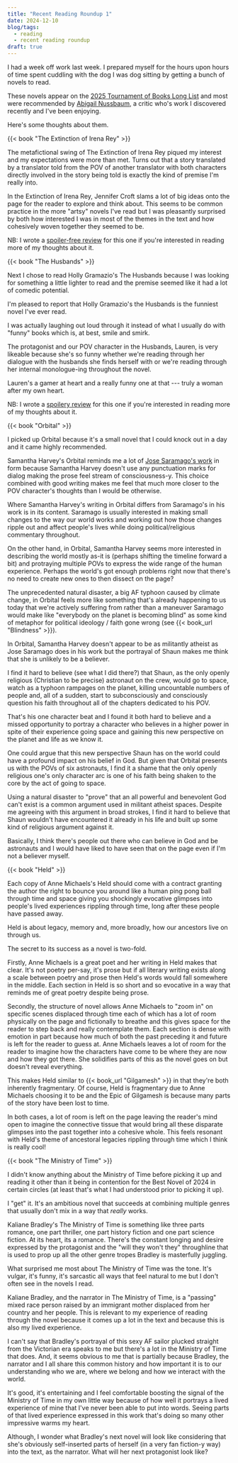 ```yaml
---
title: "Recent Reading Roundup 1"
date: 2024-12-10
blog/tags:
  - reading
  - recent reading roundup
draft: true
---
```


I had a week off work last week. I prepared myself for the hours upon hours of time spent cuddling with the dog I was dog sitting by getting a bunch of novels to read.

These novels appear on the [2025 Tournament of Books Long List](https://www.tournamentofbooks.com/the-year-in-fiction-2024) and most were recommended by [Abigail Nussbaum](https://wrongquestions.blogspot.com/), a critic who's work I discovered recently and I've been enjoying.

Here's some thoughts about them.

{{< book "The Extinction of Irena Rey" >}}

The metafictional swing of The Extinction of Irena Rey piqued my interest and my expectations were more than met. Turns out that a story translated by a translator told from the POV of another translator with both characters directly involved in the story being told is exactly the kind of premise I'm really into.

In the Extinction of Irena Rey, Jennifer Croft slams a lot of big ideas onto the page for the reader to explore and think about. This seems to be common practice in the more "artsy" novels I've read but I was pleasantly surprised by both how interested I was in most of the themes in the text and how cohesively woven together they seemed to be.

NB: I wrote a [spoiler-free review](/books/9781639731701/) for this one if you're interested in reading more of my thoughts about it.

{{< book "The Husbands" >}}

Next I chose to read Holly Gramazio's The Husbands because I was looking for something a little lighter to read and the premise seemed like it had a lot of comedic potential.

I'm pleased to report that Holly Gramazio's the Husbands is the funniest novel I've ever read.

I was actually laughing out loud through it instead of what I usually do with "funny" books which is, at best, smile and smirk.

The protagonist and our POV character in the Husbands, Lauren, is very likeable because she's so funny whether we're reading through her dialogue with the husbands she finds herself with or we're reading through her internal monologue-ing throughout the novel.

Lauren's a gamer at heart and a really funny one at that --- truly a woman after my own heart. 

NB: I wrote a [spoilery review](/books/9780385699037/) for this one if you're interested in reading more of my thoughts about it.

{{< book "Orbital" >}}

I picked up Orbital because it's a small novel that I could knock out in a day and it came highly recommended.

Samantha Harvey's Orbital reminds me a lot of [Jose Saramago's work](/authors/josé-saramago/) in form because Samantha Harvey doesn't use any punctuation marks for dialog making the prose feel stream of consciousness-y. This choice combined with good writing makes me feel that much more closer to the POV character's thoughts than I would be otherwise.

Where Samantha Harvey's writing in Orbital differs from Saramago's in his work is in its content. Saramago is usually interested in making small changes to the way our world works and working out how those changes ripple out and affect people's lives while doing political/religious commentary throughout.

On the other hand, in Orbital, Samantha Harvey seems more interested in describing the world mostly as-it is (perhaps shifting the timeline forward a bit) and protraying multiple POVs to express the wide range of the human experience. Perhaps the world's got enough problems right now that there's no need to create new ones to then dissect on the page?

The unprecedented natural disaster, a big AF typhoon caused by climate change, in Orbital feels more like something that's already happening to us today that we're actively suffering from rather than a maneuver Saramago would make like "everybody on the planet is becoming blind" as some kind of metaphor for political ideology / faith gone wrong (see {{< book_url "Blindness" >}}).

In Orbital, Samantha Harvey doesn't appear to be as militantly atheist as Jose Saramago does in his work but the portrayal of Shaun makes me think that she is unlikely to be a believer.

I find it hard to believe (see what I did there?) that Shaun, as the only openly religious (Christian to be precise) astronaut on the crew, would go to space, watch as a typhoon rampages on the planet, killing uncountable numbers of people and, all of a sudden, start to subconsciously and consciously question his faith throughout all of the chapters dedicated to his POV.

That's his one character beat and I found it both hard to believe and a missed opportunity to portray a character who believes in a higher power in spite of their experience going space and gaining this new perspective on the planet and life as we know it.

One could argue that this new perspective Shaun has on the world could have a profound impact on his belief in God. But given that Orbital presents us with the POVs of six astronauts, I find it a shame that the only openly religious one's only character arc is one of his faith being shaken to the core by the act of going to space.

Using a natural disaster to "prove" that an all powerful and benevolent God can't exist is a common argument used in militant atheist spaces. Despite me agreeing with this argument in broad strokes, I find it hard to believe that Shaun wouldn't have encountered it already in his life and built up some kind of religious argument against it.

Basically, I think there's people out there who can believe in God and be astronauts and I would have liked to have seen that on the page even if I'm not a believer myself.

{{< book "Held" >}}

Each copy of Anne Michaels's Held should come with a contract granting the author the right to bounce you around like a human ping pong ball through time and space giving you shockingly evocative glimpses into people's lived experiences rippling through time, long after these people have passed away.

Held is about legacy, memory and, more broadly, how our ancestors live on through us.

The secret to its success as a novel is two-fold.

Firstly, Anne Michaels is a great poet and her writing in Held makes that clear. It's not poetry per-say, it's prose but if all literary writing exists along a scale between poetry and prose then Held's words would fall somewhere in the middle. Each section in Held is so short and so evocative in a way that reminds me of great poetry despite being prose.  

Secondly, the structure of novel allows Anne Michaels to "zoom in" on specific scenes displaced through time each of which has a lot of room physically on the page and fictionally to breathe and this gives space for the reader to step back and really contemplate them. Each section is dense with emotion in part because how much of both the past preceding it and future is left for the reader to guess at. Anne Michaels leaves a lot of room for the reader to imagine how the characters have come to be where they are now and how they got there. She solidifies parts of this as the novel goes on but doesn't reveal everything.

This makes Held similar to {{< book_url "Gilgamesh" >}} in that they're both inherently fragmentary. Of course, Held is fragmentary due to Anne Michaels choosing it to be and the Epic of Gilgamesh is because many parts of the story have been lost to time.

In both cases, a lot of room is left on the page leaving the reader's mind open to imagine the connective tissue that would bring all these disparate glimpses into the past together into a cohesive whole. This feels resonant with Held's theme of ancestoral legacies rippling through time which I think is really cool!

{{< book "The Ministry of Time" >}}

I didn't know anything about the Ministry of Time before picking it up and reading it other than it being in contention for the Best Novel of 2024 in certain circles (at least that's what I had understood prior to picking it up).

I "get" it. It's an ambitious novel that succeeds at combining multiple genres that usually don't mix in a way that *really* works.

Kaliane Bradley's The Ministry of Time is something like three parts romance, one part thriller, one part history fiction and one part science fiction. At its heart, its a romance. There's the constant longing and desire expressed by the protagonist and the "will they won't they" throughline that is used to prop up all the other genre tropes Bradley is masterfully juggling.

What surprised me most about The Ministry of Time was the tone. It's vulgar, it's funny, it's sarcastic all ways that feel natural to me but I don't often see in the novels I read.

Kaliane Bradley, and the narrator in The Ministry of Time, is a "passing" mixed race person raised by an immigrant mother displaced from her country and her people. This is relevant to my experience of reading through the novel because it comes up a lot in the text and because this is also my lived experience.

I can't say that Bradley's portrayal of this sexy AF sailor plucked straight from the Victorian era speaks to me but there's a lot in the Ministry of Time that does. And, it seems obvious to me that is partially because Bradley, the narrator and I all share this common history and how important it is to our understanding who we are, where we belong and how we interact with the world.

It's good, it's entertaining and I feel comfortable boosting the signal of the Ministry of Time in my own little way because of how well it portrays a lived experience of mine that I've never been able to put into words. Seeing parts of that lived experience expressed in this work that's doing so many other impressive warms my heart.

Although, I wonder what Bradley's next novel will look like considering that she's obviously self-inserted parts of herself (in a very fan fiction-y way) into the text, as the narrator. What will her next protagonist look like?